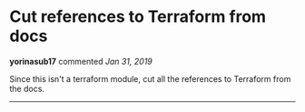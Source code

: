 # Cut references to Terraform from docs

**yorinasub17** commented *Jan 31, 2019*

Since this isn't a terraform module, cut all the references to Terraform from the docs.
<br />
***


